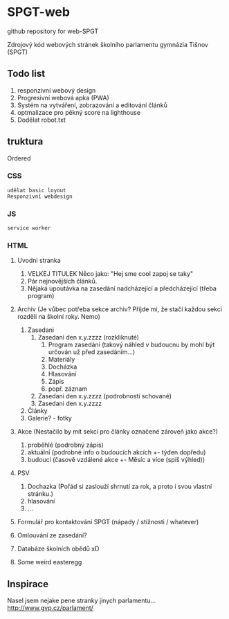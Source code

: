 # SPGT-web
github repository for web-SPGT

Zdrojový kód webových stránek školního parlamentu gymnázia Tišnov (SPGT)

## Todo list
1. responzivní webový design
1. Progresivní webová apka (PWA)
1. Systém na vytváření, zobrazování a editování článků
1. optmalizace pro pěkný score na lighthouse
1. Dodělat robot.txt

## truktura
Ordered

### CSS

    udělat basic loyout
    Responzivní webdesign

### JS

    service worker

### HTML

1. Uvodni stranka
   1. VELKEJ TITULEK Něco jako: "Hej sme cool zapoj se taky"
   1. Pár nejnovějších článků.
   1. Nějaká upoutávka na zasedání nadcházející a předcházející (třeba program)

1. Archiv (Je vůbec potřeba sekce archiv? Příjde mi, že stačí každou sekci rozděli na školní roky. Nemo)
   1. Zasedani
      1. Zasedani den x.y.zzzz (rozkliknuté)
         1. Program zasedání (takový náhled v budoucnu by mohl být určován už před zasedáním...)
         1. Materiály
         1. Docházka
         1. Hlasování
         1. Zápis
         1. popř. záznam
      1. Zasedani den x.y.zzzz (podrobnosti schované)
      1. Zasedani den x.y.zzzz
   1. Články
   1. Galerie? - fotky
1. Akce (Nestačilo by mít sekci pro články označené zároveň jako akce?)
   1. proběhlé (podrobný zápis)
   1. aktuální (podrobné info o budoucích akcích +- týden dopředu)
   1. budoucí (časově vzdálené akce +- Měsíc a více (spíš výhled))

1. PSV
   1. Dochazka (Pořád si zaslouží shrnutí za rok, a proto i svou vlastní stránku.)
   1. hlasování
   1. ...
1. Formulář pro kontaktování SPGT (nápady / stížnosti / whatever)
1. Omlouvání ze zasedání?
1. Databáze školních obědů xD
1. Some weird easteregg

## Inspirace
Nasel jsem nejake pene stranky jinych parlamentu...
<http://www.gvp.cz/parlament/>

